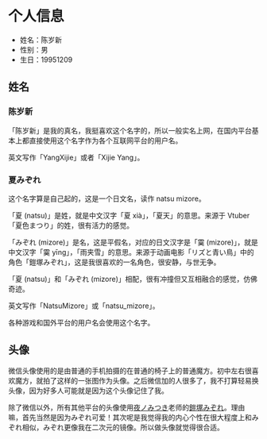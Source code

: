 # 个人信息

- 姓名：陈岁新
- 性别：男
- 生日：19951209

## 姓名

### 陈岁新

「陈岁新」是我的真名，我挺喜欢这个名字的，所以一般实名上网，在国内平台基本上都直接使用这个名字作为各个互联网平台的用户名。

英文写作「YangXijie」或者「Xijie Yang」。

### 夏みぞれ

这个名字算是自己起的，这是一个日文名，读作 natsu mizore。

「夏 (natsu)」是姓，就是中文汉字「夏 xià」，「夏天」的意思。来源于 Vtuber「夏色まつり」的姓，很有活力的感觉。

「みぞれ (mizore)」是名，这是平假名，对应的日文汉字是「霙 (mizore)」，就是中文汉字「霙 yīng」，「雨夹雪」的意思。来源于动画电影「リズと青い鳥」中的角色「鎧塚みぞれ」，这是我很喜欢的一名角色，很安静，与世无争。

「夏 (natsu)」和「みぞれ (mizore)」相配，很有冲撞但又互相融合的感觉，仿佛奇迹。

英文写作「NatsuMizore」或「natsu_mizore」。

各种游戏和国外平台的用户名会使用这个名字。

## 头像

微信头像使用的是由普通的手机拍摄的在普通的椅子上的普通魔方。初中左右很喜欢魔方，就拍了这样的一张图作为头像。之后微信加的人很多了，我不打算轻易换头像，因为好多人可能就是因为这个头像记住了我。

除了微信以外，所有其他平台的头像使用[夜ノみつき](https://www.pixiv.net/en/users/44234)老师的[鎧塚みぞれ](https://www.pixiv.net/en/artworks/69081691)。理由嘛，首先当然是因为みぞれ可爱！其次呢是我觉得我的内心个性在很大程度上和みぞれ相似，みぞれ更像我在二次元的镜像。所以做头像就觉得很合适。
